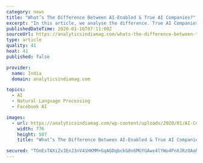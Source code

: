 ```yaml
---
category: news
title: "What’s The Difference Between AI-Enabled & True AI Companies?"
excerpt: "In this article, we analyse the difference. True AI Companies Are Leading Research And Driving Innovation True AI companies integrate artificial intelligence innovation to improve their offerings in services ranging from like natural language processing, chatbot development, recommendation engines, algorithms, hardware infrastructure and much more."
publishedDateTime: 2020-01-16T07:11:00Z
sourceUrl: https://analyticsindiamag.com/whats-the-difference-between-true-ai-ai-enabled-companies/
type: article
quality: 41
heat: 41
published: false

provider:
  name: India
  domain: analyticsindiamag.com

topics:
  - AI
  - Natural Language Processing
  - Facebook AI

images:
  - url: https://analyticsindiamag.com/wp-content/uploads/2020/01/AI-Companies.png
    width: 776
    height: 507
    title: "What’s The Difference Between AI-Enabled & True AI Companies?"

secured: "TOnEsTAXiZv3EnJ3nV41HKMM+GqAGDqbckG8n6MGYGAwx4lYWo4PnXJRzOAoMkX8PLOZ2d5NgrZydOoNaF0BK6VSchn2p7BhWiyHnHjeSPqQ7qNnygL2Kus3zKVllkX0RJEGEFU3pJjKJGb1AsFZGemiMVYb5Y+uemKmzg6PUu+QVTb2oby1/TPyy+cSEDz32L1tT5dt+nDTaDmKiDKtsSFaZ9H7i3l27DiIZUQNhuKuFmQsbx0LEVlkKP6YDhtPEF07kvAe9t9bw0kl8WzOL/aBT9O+xaSgMnfjVryUJk8=;byXYnalVEx+mKJ/2wjyF6w=="
---
```


